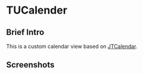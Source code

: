 # TUCalender

## Brief Intro

This is a custom calendar view based on [JTCalendar](https://github.com/jonathantribouharet/JTCalendar).

## Screenshots


